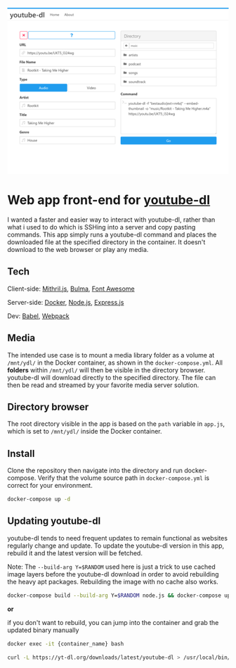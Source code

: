 ![](public/screenshot.png)
# Web app front-end for [youtube-dl][ydl] 
I wanted a faster and easier way to interact with youtube-dl, rather than what i used to do which is SSHing into a server and copy pasting commands. This app simply runs a youtube-dl command and places the downloaded file at the specified directory in the container. It doesn't download to the web browser or play any media.

## Tech
Client-side: [Mithril.js][m], [Bulma][bu], [Font Awesome][fa]

Server-side: [Docker][d], [Node.js][n], [Express.js][e]

Dev: [Babel][ba], [Webpack][w]

## Media
The intended use case is to mount a media library folder as a volume at `/mnt/ydl/` in the Docker container, as shown in the `docker-compose.yml`. All **folders** within `/mnt/ydl/` will then be visible in the directory browser. youtube-dl will download directly to the specified directory. The file can then be read and streamed by your favorite media server solution.

## Directory browser
The root directory visible in the app is based on the `path` variable in `app.js`, which is set to `/mnt/ydl/` inside the Docker container. 

## Install
Clone the repository then navigate into the directory and run docker-compose. Verify that the volume source path in `docker-compose.yml` is correct for your environment.
```sh
docker-compose up -d
```

## Updating youtube-dl
youtube-dl tends to need frequent updates to remain functional as websites regularly change and update. To update the youtube-dl version in this app, rebuild it and the latest version will be fetched.

Note: The `--build-arg Y=$RANDOM` used here is just a trick to use cached image layers before the youtube-dl download in order to avoid rebuilding the heavy apt packages. Rebuilding the image with no cache also works.
```sh
docker-compose build --build-arg Y=$RANDOM node.js && docker-compose up -d
```

**or**

if you don't want to rebuild, you can jump into the container and grab the updated binary manually
```sh
docker exec -it {container_name} bash
```
```sh
curl -L https://yt-dl.org/downloads/latest/youtube-dl > /usr/local/bin/youtube-dl && chmod +xr /usr/local/bin/youtube-dl
```

[ydl]: https://github.com/ytdl-org/youtube-dl
[m]: https://mithril.js.org/
[bu]: https://bulma.io/
[d]: https://www.docker.com/
[n]: https://nodejs.org/
[e]: https://expressjs.com/
[fa]: https://fontawesome.com/
[ba]: https://babeljs.io/
[w]: https://webpack.js.org/
